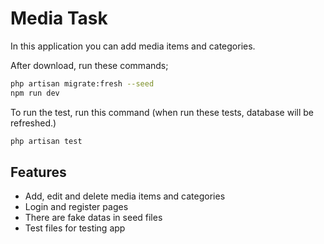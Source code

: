 # Media Task

In this application you can add media items and categories. 

After download, run these commands;
```sh
php artisan migrate:fresh --seed
npm run dev
```

To run the test, run this command (when run these tests, database will be refreshed.)
```sh
php artisan test
```

## Features

- Add, edit and delete media items and categories
- Login and register pages
- There are fake datas in seed files
- Test files for testing app